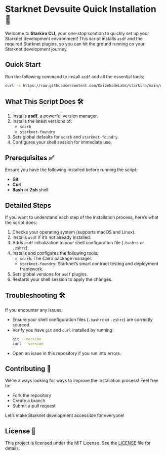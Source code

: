 # Starknet Devsuite Quick Installation 🚀

Welcome to **Starkiro CLI**, your one-stop solution to quickly set up your Starknet development environment! This script installs `asdf` and the required Starknet plugins, so you can hit the ground running on your Starknet development journey.

## Quick Start

Run the following command to install `asdf` and all the essential tools:

```bash
curl -s https://raw.githubusercontent.com/KaizeNodeLabs/starkiro/main/cli/install_dev_suit.sh | bash
```

## What This Script Does 🛠️

1. Installs **asdf**, a powerful version manager.
2. Installs the latest versions of:
   - `scarb`
   - `starknet-foundry`
3. Sets global defaults for `scarb` and `starknet-foundry`.
4. Configures your shell session for immediate use.

## Prerequisites ✅

Ensure you have the following installed before running the script:
- **Git**
- **Curl**
- **Bash** or **Zsh** shell

## Detailed Steps

If you want to understand each step of the installation process, here’s what the script does:

1. Checks your operating system (supports macOS and Linux).
2. Installs `asdf` if it’s not already installed.
3. Adds `asdf` initialization to your shell configuration file (`.bashrc` or `.zshrc`).
4. Installs and configures the following tools:
   - `scarb`: The Cairo package manager.
   - `starknet-foundry`: Starknet’s smart contract testing and deployment framework.
5. Sets global versions for `asdf` plugins.
6. Restarts your shell session to apply the changes.

## Troubleshooting 🛠️

If you encounter any issues:
- Ensure your shell configuration files (`.bashrc` or `.zshrc`) are correctly sourced.
- Verify you have `git` and `curl` installed by running:
  ```bash
  git --version
  curl --version
  ```
- Open an issue in this repository if you run into errors.

## Contributing 🤝

We’re always looking for ways to improve the installation process! Feel free to:
- Fork the repository
- Create a branch
- Submit a pull request

Let’s make Starknet development accessible for everyone!

## License 📜

This project is licensed under the MIT License. See the [LICENSE](LICENSE) file for details.

